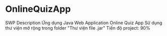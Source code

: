 # OnlineQuizApp
SWP Description 
Ứng dụng Java Web Application Online Quiz App
Sử dụng thư viện mở rộng trong folder "Thư viện file .jar"
Tiến độ project: 90%
